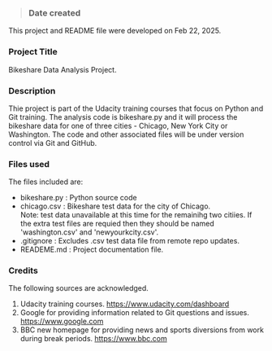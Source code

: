 >### Date created
This project and README file were developed on Feb 22, 2025.

### Project Title
Bikeshare Data Analysis Project.

### Description
Thie project is part of the Udacity training courses that focus on Python and Git training. The analysis code is bikeshare.py and it will process the bikeshare data for one of three cities - Chicago, New York City or Washington.  The code and other associated files will be under version control via Git and GitHub. 

### Files used
The files included are:
- bikeshare.py : Python source code
- chicago.csv : Bikeshare test data for the city of Chicago.  
    Note: test data unavailable at this time for the remainihg two citiies.  If the extra test files are requied then they  should be named 'washington.csv' and 'newyourkcity.csv'.
- .gitignore : Excludes .csv test data file from remote repo updates.
- READEME.md : Project documentation file.

### Credits
The following sources are acknowledged.
1. Udacity training courses.
    https://www.udacity.com/dashboard
2. Google for providing information related to Git questions and issues.
    https://www.google.com
3. BBC new homepage for providing news and sports diversions from work during break periods.
    https://www.bbc.com


